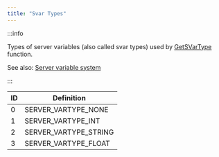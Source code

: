 ```yaml
---
title: "Svar Types"
---
```


:::info

Types of server variables (also called svar types) used by [GetSVarType](../functions/GetSVarType) function.

See also: [Server variable system](../../tutorials/servervariablesystem)

:::

| ID  | Definition            |
| --- | --------------------- |
| 0   | SERVER_VARTYPE_NONE   |
| 1   | SERVER_VARTYPE_INT    |
| 2   | SERVER_VARTYPE_STRING |
| 3   | SERVER_VARTYPE_FLOAT  |
